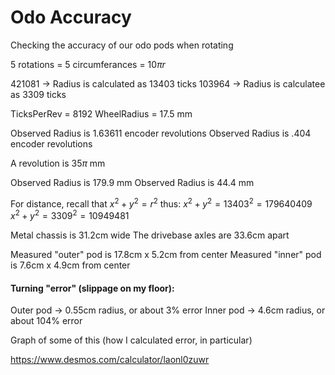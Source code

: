 # Odo Accuracy

Checking the accuracy of our odo pods when rotating

5 rotations = 5 circumferances = $10 \pi r$

421081 -> Radius is calculated as 13403 ticks
103964 -> Radius is calculatee as 3309 ticks

TicksPerRev = 8192
WheelRadius = 17.5 mm

Observed Radius is 1.63611 encoder revolutions
Observed Radius is .404 encoder revolutions

A revolution is $35\pi$ mm

Observed Radius is 179.9 mm
Observed Radius is 44.4 mm

For distance, recall that $x^2 + y^2 = r^2$
thus:
$x^2 + y^2 = 13403^2 = 179640409$
$x^2 + y^2 = 3309^2 =  10949481$

Metal chassis is 31.2cm wide
The drivebase axles are 33.6cm apart

Measured "outer" pod is 17.8cm x 5.2cm from center
Measured "inner" pod is 7.6cm x 4.9cm from center

#### Turning "error" (slippage on my floor):
Outer pod -> 0.55cm radius, or about 3% error
Inner pod -> 4.6cm radius, or about 104% error

Graph of some of this (how I calculated error, in particular)

https://www.desmos.com/calculator/laonl0zuwr